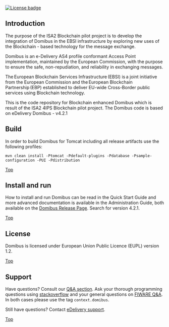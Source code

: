 [![License badge](https://img.shields.io/badge/license-EUPL-blue.svg)](https://ec.europa.eu/cefdigital/wiki/download/attachments/52601883/eupl_v1.2_en%20.pdf?version=1&modificationDate=1507206778126&api=v2)

		  
## Introduction


The purpose of the ISA2 Blockchain pilot project is to develop the integration of Domibus in the EBSI infrastructure by exploring new uses of the Blockchain - based technology for the message exchange. 

Domibus is an e-Delivery AS4 profile conformant Access Point implementation, maintained by the European Commission, with the purpose to ensure the safe, non-repudiation, and reliability in exchanging messages.  

The European Blockchain Services Infrastructure (EBSI) is a joint initiative from the European Commission and the European Blockchain Partnership (EBP) established to deliver EU-wide Cross-Border public services using Blockchain technology. 

This is the code repository for Blockchain enhanced Domibus which is result of the ISA2 4IPS Blockchain pilot project. The Domibus code is based on eDelivery Domibus - v4.2.1


## Build

In order to build Domibus for Tomcat including all release artifacts use the following profiles:

    mvn clean install -Ptomcat -Pdefault-plugins -Pdatabase -Psample-configuration -PUI -Pdistribution


[Top](#top)

## Install and run

How to install and run Domibus can be read in the Quick Start Guide and more advanced documentation is available in the Administration Guide, both available on the [Domibus Release Page](https://ec.europa.eu/cefdigital/wiki/display/CEFDIGITAL/Domibus). Search for version 4.2.1.

[Top](#top)


## License

Domibus is licensed under European Union Public Licence (EUPL) version 1.2.

[Top](#top)

## Support

Have questions? Consult our [Q&A section](https://ec.europa.eu/cefdigital/wiki/display/CEFDIGITAL/Domibus+FAQs). 
Ask your thorough programming questions using [stackoverflow](http://stackoverflow.com/questions/ask)
and your general questions on [FIWARE Q&A](https://ask.fiware.org). In both cases please use the tag `context.domibus`.

Still have questions? Contact [eDelivery support](https://ec.europa.eu/cefdigital/tracker/servicedesk/customer/portal/2/create/4).


[Top](#top)
